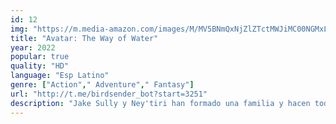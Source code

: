 ```yaml
---
id: 12
img: "https://m.media-amazon.com/images/M/MV5BNmQxNjZlZTctMWJiMC00NGMxLWJjNTctNTFiNjA1Njk3ZDQ5XkEyXkFqcGc@._V1_SX300.jpg"
title: "Avatar: The Way of Water"
year: 2022
popular: true
quality: "HD"
language: "Esp Latino"
genre: ["Action"," Adventure"," Fantasy"]
url: "http://t.me/birdsender_bot?start=3251"
description: "Jake Sully y Ney'tiri han formado una familia y hacen todo lo posible por permanecer juntos. Sin embargo, deben abandonar su hogar y explorar las regiones de Pandora cuando una antigua amenaza reaparece."
---
```

